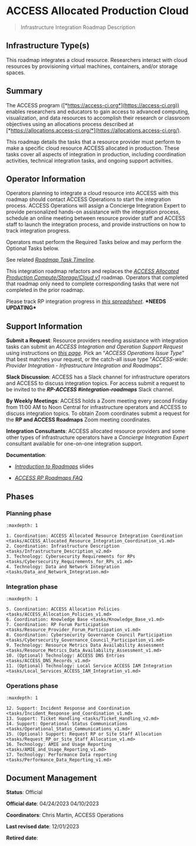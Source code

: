 # ACCESS Allocated Production Cloud

> Infrastructure Integration Roadmap Description

## Infrastructure Type(s)

This roadmap integrates a cloud resource. Researchers interact with cloud resources by provisioning virtual machines, containers, and/or storage spaces.

## Summary

The ACCESS program ([*https://access-ci.org*](https://access-ci.org)) enables researchers and educators to gain access to advanced computing, visualization, and data resources to accomplish their research or classroom objectives using an allocations process described at [*https://allocations.access-ci.org/*](https://allocations.access-ci.org/).

This roadmap details the tasks that a resource provider must perform to make a specific cloud resource ACCESS allocated in production. These tasks cover all aspects of integration in production, including coordination activities, technical integration tasks, and ongoing support activities.

## Operator Information

Operators planning to integrate a cloud resource into ACCESS with this roadmap should contact ACCESS Operations to start the integration process. ACCESS Operations will assign a Concierge Integration Expert to provide personalized hands-on assistance with the integration process, schedule an online meeting between resource provider staff and ACCESS staff to launch the integration process, and provide instructions on how to track integration progress.

Operators must perform the Required Tasks below and may perform the Optional Tasks below.

See related [*Roadmap Task Timeline*](https://docs.google.com/presentation/d/1ez8qXaGhJFOhloy3dGG3OxHK4OvpaG2626eezE2A5Cg/edit?usp=share_link).

This integration roadmap refactors and replaces the [*ACCESS Allocated Production Compute/Storage/Cloud v1*](https://docs.google.com/document/d/1VUTa5DOz27B6wobZZwh6gh6dcXWD30rpYovoLZ1nwqk) roadmap. Operators that completed that roadmap only need to complete corresponding tasks that were not completed in the prior roadmap.

Please track RP integration progress in [*this spreadsheet*](https://docs.google.com/spreadsheets/d/1ejgGUU-IVLEhTIXX3pmCNBSJ2e0yXwXxPpgZ2RHwM4Q/). **\*NEEDS UPDATING\***

## Support Information

**Submit a Request**: Resource providers needing assistance with integration tasks can submit an *ACCESS Integration and Operation Support Request* using instructions on [*this page*](https://operations.access-ci.org/help). Pick an “*ACCESS Operations Issue Type*” that best matches your request, or the catch-all issue type “*ACCESS-wide: Provider Integration - Infrastructure Integration and Roadmaps*“.

**Slack Discussion**: ACCESS has a Slack channel for infrastructure operators and ACCESS to discuss integration topics. For access submit a request to be invited to the ***RP-ACCESS \#integration-roadmaps*** Slack channel.

**By Weekly Meetings**: ACCESS holds a Zoom meeting every second Friday from 11:00 AM to Noon Central for infrastructure operators and ACCESS to discuss integration topics. To obtain Zoom coordinates submit a request for the **RP and ACCESS Roadmaps** Zoom meeting coordinates.

**Integration Consultants**: ACCESS allocated resource providers and some other types of infrastructure operators have a *Concierge Integration Expert* consultant available for one-on-one integration support.

**Documentation**:

- [*Introduction to Roadmaps*](https://docs.google.com/presentation/d/1OjeT6r01mdOIa4pq1VE0L5ocRPfqdXFp9QsADjdqrjE/) slides

- [*ACCESS RP Roadmaps FAQ*](https://docs.google.com/document/d/1VwYROB7sh4X_Tqvi_4XIkYD-jffBS4UykS6gEJesuQE/)

## Phases

### Planning phase
```{toctree}
:maxdepth: 1

1. Coordination: ACCESS Allocated Resource Integration Coordination <tasks/ACCESS_Allocated_Resource_Integration_Coordination_v1.md>
2. Coordination: Infrastructure Description <tasks/Infrastructure_Description_v2.md>
3. Technology: Cybersecurity Requirements for RPs <tasks/Cybersecurity_Requirements_for_RPs_v1.md>
4. Technology: Data and Network Integration <tasks/Data_and_Network_Integration.md>
```

### Integration phase
```{toctree}
:maxdepth: 1

5. Coordination: ACCESS Allocation Policies <tasks/ACCESS_Allocation_Policies_v1.md>
6. Coordination: Knowledge Base <tasks/Knowledge_Base_v1.md>
7. Coordination: RP Forum Participation <tasks/Resource_Provider_Forum_Participation_v1.md>
8. Coordination: Cybersecurity Governance Council Participation <tasks/Cybersecurity_Governance_Council_Participation_v1.md>
9. Technology: Resource Metrics Data Availability Assessment <tasks/Resource_Metrics_Data_Availability_Assessment_v1.md>
10. (Optional) Technology: ACCESS DNS Entries <tasks/ACCESS_DNS_Records_v1.md>
11. (Optional) Technology: Local Service ACCESS IAM Integration <tasks/Local_Services_ACCESS_IAM_Integration_v1.md>
```

### Operations phase
```{toctree}
:maxdepth: 1

12. Support: Incident Response and Coordination <tasks/Incident_Response_and_Coordination_v1.md>
13. Support: Ticket Handling <tasks/Ticket_Handling_v2.md>
14. Support: Operational Status Communications <tasks/Operational_Status_Communications_v1.md>
15. (Optional) Support: Request RP or Site Staff Allocation <tasks/Request_RP_or_Site_Staff_Allocation_v1.md>
16. Technology: AMIE and Usage Reporting <tasks/AMIE_and_Usage_Reporting_v1.md>
17. Technology: Performance Data reporting <tasks/Performance_Data_Reporting_v1.md>
```

## Document Management

**Status**: Official

**Official date**: 04/24/2023 04/10/2023

**Coordinators**: Chris Martin, ACCESS Operations

**Last revised date**: 12/01/2023

**Retired date**:
